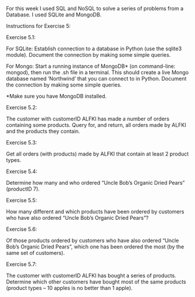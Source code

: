 For this week I used SQL and NoSQL to solve a series of problems from a Database. I used SQLite and MongoDB.

Instructions for Exercise 5:

Exercise 5.1:

For SQLite: Establish connection to a database in Python (use the sqlite3 module). Document the connection by making some simple queries.

For Mongo: Start a running instance of MongoDB* (on command-line: mongod), then run the .sh file in a terminal. This should create a live Mongo database named ‘Northwind’ that you can connect to in Python. Document the connection by making some simple queries.

*Make sure you have MongoDB installed.

Exercise 5.2:

The customer with customerID ALFKI has made a number of orders containing some products. Query for, and return, all orders made by ALFKI and the products they contain.

Exercise 5.3:

Get all orders (with products) made by ALFKI that contain at least 2 product types.

Exercise 5.4:

Determine how many and who ordered “Uncle Bob’s Organic Dried Pears” (productID 7).

Exercise 5.5:

How many different and which products have been ordered by customers who have also ordered “Uncle Bob’s Organic Dried Pears”?

Exercise 5.6:

Of those products ordered by customers who have also ordered “Uncle Bob’s Organic Dried Pears”, which one has been ordered the most (by the same set of customers).

Exercise 5.7:

The customer with customerID ALFKI has bought a series of products. Determine which other customers have bought most of the same products (product types – 10 apples is no better than 1 apple).
